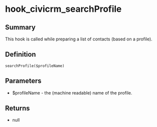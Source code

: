 # hook_civicrm_searchProfile

## Summary

This hook is called while preparing a list of contacts (based on a
profile).

## Definition

    searchProfile($profileName)

## Parameters

-   $profileName - the (machine readable) name of the profile.

## Returns

-   null
